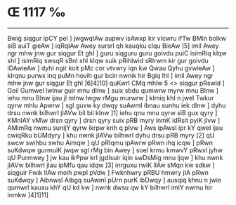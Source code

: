 # Œ 1117 ‰
---
Bwig siqgur ipCY peI ] jwgwqIAw aupwv isAwxp kir vIcwru ifTw BMin
bolkw siB auiT gieAw ] iqRqIAw Awey sursrI qh kauqku clqu BieAw
]5] imil Awey ngr mhw jnw gur siqgur Et ghI ] guru siqguru guru
goivdu puiC isimRiq kIqw shI ] isimRiq swsqR sBnI shI kIqw suik
pRihlwid sRIrwm kir gur goivdu iDAwieAw ] dyhI ngir koit pMc cor
vtvwry iqn kw Qwau Qyhu gvwieAw ] kIrqnu purwx inq puMn hovih gur
bcin nwnik hir Bgiq lhI ] imil Awey ngr mhw jnw gur siqgur Et
ghI ]6]4]10]
quKwrI CMq mhlw 5
<> siqgur pRswid ]
Goil GumweI lwlnw guir mnu dInw ] suix sbdu qumwrw myrw mnu BInw ]
iehu mnu BInw ijau jl mInw lwgw rMgu murwrw ] kImiq khI n jweI Twkur
qyrw mhlu Apwrw ] sgl guxw ky dwqy suAwmI ibnau sunhu iek dInw ] dyhu
drsu nwnk bilhwrI jIAVw bil bil kInw ]1] iehu qnu mnu qyrw siB
gux qyry ] KMnIAY vM\w drsn qyry ] drsn qyry suix pRB myry inmK idRsit
pyiK jIvw ] AMimRq nwmu sunIjY qyrw ikrpw krih q pIvw ] Aws ipAwsI
ipr kY qweI ijau cwiqRku bUMdyry ] khu nwnk jIAVw bilhwrI dyhu drsu pRB
myry ]2] qU swcw swihbu swhu Aimqw ] qU pRIqmu ipAwrw pRwn ihq icqw ]
pRwn suKdwqw gurmuiK jwqw sgl rMg bin Awey ] soeI krmu kmwvY pRwxI
jyhw qU Purmwey ] jw kau ik®pw krI jgdIsuir iqin swDsMig mnu ijqw ]
khu nwnk jIAVw bilhwrI jIau ipMfu qau idqw ]3] inrguxu rwiK lIAw
sMqn kw sdkw ] siqguir Fwik lIAw moih pwpI pVdw ] Fwknhwry pRBU
hmwry jIA pRwn suKdwqy ] AibnwsI Aibgq suAwmI pUrn purK ibDwqy ]
ausqiq khnu n jwie qumwrI kauxu khY qU kd kw ] nwnk dwsu qw kY
bilhwrI imlY nwmu hir inmkw ]4]1]11]
####
